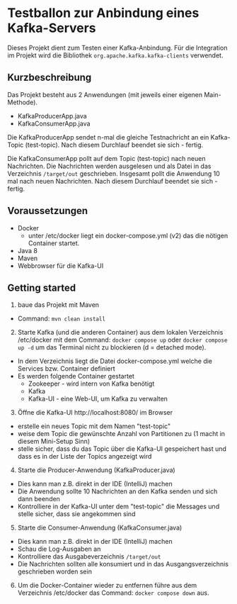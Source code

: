 # Testballon zur Anbindung eines Kafka-Servers
Dieses Projekt dient zum Testen einer Kafka-Anbindung.
Für die Integration im Projekt wird die Bibliothek `org.apache.kafka.kafka-clients` verwendet.

## Kurzbeschreibung
Das Projekt besteht aus 2 Anwendungen (mit jeweils einer eigenen Main-Methode).
- KafkaProducerApp.java
- KafkaConsumerApp.java

Die KafkaProducerApp sendet n-mal die gleiche Testnachricht an ein Kafka-Topic (test-topic).
Nach diesem Durchlauf beendet sie sich - fertig.

Die KafkaConsumerApp pollt auf dem Topic (test-topic) nach neuen Nachrichten.
Die Nachrichten werden ausgelesen und als Datei in das Verzeichnis `/target/out` geschrieben.
Insgesamt pollt die Anwendung 10 mal nach neuen Nachrichten.
Nach diesem Durchlauf beendet sie sich - fertig.

## Voraussetzungen
  - Docker
    - unter /etc/docker liegt ein docker-compose.yml (v2) das die nötigen Container startet.
  - Java 8
  - Maven
  - Webbrowser für die Kafka-UI

## Getting started
1. baue das Projekt mit Maven
  - Command: `mvn clean install`
2. Starte Kafka (und die anderen Container) aus dem lokalen Verzeichnis /etc/docker mit dem Command: `docker compose up` oder `docker compose up -d` um das Terminal nicht zu blockieren (d = detached mode).
  - In dem Verzeichnis liegt die Datei docker-compose.yml welche die Services bzw. Container definiert
  - Es werden folgende Container gestartet
    - Zookeeper - wird intern von Kafka benötigt
    - Kafka
    - Kafka-UI - eine Web-UI, um Kafka zu verwalten
3. Öffne die Kafka-UI http://localhost:8080/ im Browser
  - erstelle ein neues Topic mit dem Namen "test-topic"
  - weise dem Topic die gewünschte Anzahl von Partitionen zu (1 macht in diesem Mini-Setup Sinn)
  - stelle sicher, dass du das Topic über die Kafka-UI gespeichert hast und dass es in der Liste der Topics angezeigt wird
4. Starte die Producer-Anwendung (KafkaProducer.java)
  - Dies kann man z.B. direkt in der IDE (IntelliJ) machen
  - Die Anwendung sollte 10 Nachrichten an den Kafka senden und sich dann beenden
  - Kontrolliere in der Kafka-UI unter dem "test-topic" die Messages und stelle sicher, dass sie angekommen sind
5. Starte die Consumer-Anwendung (KafkaConsumer.java)
  - Dies kann man z.B. direkt in der IDE (IntelliJ) machen
  - Schau die Log-Ausgaben an
  - Kontrolliere das Ausgabeverzeichnis `/target/out`
  - Die Nachrichten sollten alle konsumiert und in das Ausgangsverzeichnis geschrieben worden sein
6. Um die Docker-Container wieder zu entfernen führe aus dem Verzeichnis /etc/docker das Command: `docker compose down` aus.
